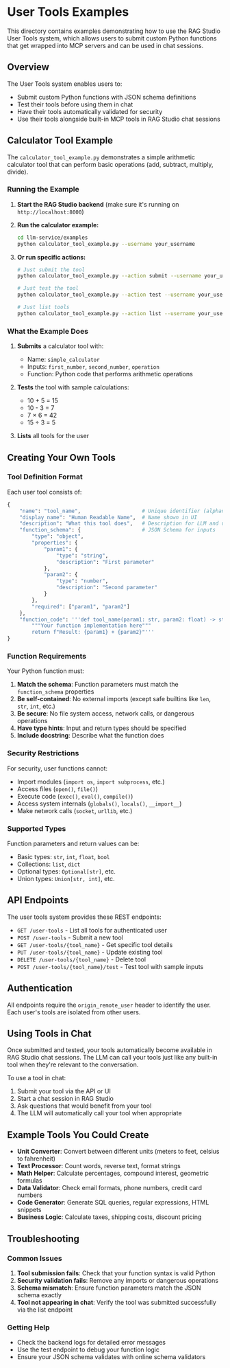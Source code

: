 # User Tools Examples

This directory contains examples demonstrating how to use the RAG Studio User Tools system, which allows users to submit custom Python functions that get wrapped into MCP servers and can be used in chat sessions.

## Overview

The User Tools system enables users to:

- Submit custom Python functions with JSON schema definitions
- Test their tools before using them in chat
- Have their tools automatically validated for security
- Use their tools alongside built-in MCP tools in RAG Studio chat sessions

## Calculator Tool Example

The `calculator_tool_example.py` demonstrates a simple arithmetic calculator tool that can perform basic operations (add, subtract, multiply, divide).

### Running the Example

1. **Start the RAG Studio backend** (make sure it's running on `http://localhost:8000`)

2. **Run the calculator example:**

   ```bash
   cd llm-service/examples
   python calculator_tool_example.py --username your_username
   ```

3. **Or run specific actions:**

   ```bash
   # Just submit the tool
   python calculator_tool_example.py --action submit --username your_username

   # Just test the tool
   python calculator_tool_example.py --action test --username your_username

   # Just list tools
   python calculator_tool_example.py --action list --username your_username
   ```

### What the Example Does

1. **Submits** a calculator tool with:

   - Name: `simple_calculator`
   - Inputs: `first_number`, `second_number`, `operation`
   - Function: Python code that performs arithmetic operations

2. **Tests** the tool with sample calculations:

   - 10 + 5 = 15
   - 10 - 3 = 7
   - 7 × 6 = 42
   - 15 ÷ 3 = 5

3. **Lists** all tools for the user

## Creating Your Own Tools

### Tool Definition Format

Each user tool consists of:

```python
{
    "name": "tool_name",                    # Unique identifier (alphanumeric + underscores)
    "display_name": "Human Readable Name",  # Name shown in UI
    "description": "What this tool does",   # Description for LLM and users
    "function_schema": {                    # JSON Schema for inputs
        "type": "object",
        "properties": {
            "param1": {
                "type": "string",
                "description": "First parameter"
            },
            "param2": {
                "type": "number",
                "description": "Second parameter"
            }
        },
        "required": ["param1", "param2"]
    },
    "function_code": '''def tool_name(param1: str, param2: float) -> str:
        """Your function implementation here"""
        return f"Result: {param1} + {param2}"'''
}
```

### Function Requirements

Your Python function must:

1. **Match the schema**: Function parameters must match the `function_schema` properties
2. **Be self-contained**: No external imports (except safe builtins like `len`, `str`, `int`, etc.)
3. **Be secure**: No file system access, network calls, or dangerous operations
4. **Have type hints**: Input and return types should be specified
5. **Include docstring**: Describe what the function does

### Security Restrictions

For security, user functions cannot:

- Import modules (`import os`, `import subprocess`, etc.)
- Access files (`open()`, `file()`)
- Execute code (`exec()`, `eval()`, `compile()`)
- Access system internals (`globals()`, `locals()`, `__import__`)
- Make network calls (`socket`, `urllib`, etc.)

### Supported Types

Function parameters and return values can be:

- Basic types: `str`, `int`, `float`, `bool`
- Collections: `list`, `dict`
- Optional types: `Optional[str]`, etc.
- Union types: `Union[str, int]`, etc.

## API Endpoints

The user tools system provides these REST endpoints:

- `GET /user-tools` - List all tools for authenticated user
- `POST /user-tools` - Submit a new tool
- `GET /user-tools/{tool_name}` - Get specific tool details
- `PUT /user-tools/{tool_name}` - Update existing tool
- `DELETE /user-tools/{tool_name}` - Delete tool
- `POST /user-tools/{tool_name}/test` - Test tool with sample inputs

## Authentication

All endpoints require the `origin_remote_user` header to identify the user. Each user's tools are isolated from other users.

## Using Tools in Chat

Once submitted and tested, your tools automatically become available in RAG Studio chat sessions. The LLM can call your tools just like any built-in tool when they're relevant to the conversation.

To use a tool in chat:

1. Submit your tool via the API or UI
2. Start a chat session in RAG Studio
3. Ask questions that would benefit from your tool
4. The LLM will automatically call your tool when appropriate

## Example Tools You Could Create

- **Unit Converter**: Convert between different units (meters to feet, celsius to fahrenheit)
- **Text Processor**: Count words, reverse text, format strings
- **Math Helper**: Calculate percentages, compound interest, geometric formulas
- **Data Validator**: Check email formats, phone numbers, credit card numbers
- **Code Generator**: Generate SQL queries, regular expressions, HTML snippets
- **Business Logic**: Calculate taxes, shipping costs, discount pricing

## Troubleshooting

### Common Issues

1. **Tool submission fails**: Check that your function syntax is valid Python
2. **Security validation fails**: Remove any imports or dangerous operations
3. **Schema mismatch**: Ensure function parameters match the JSON schema exactly
4. **Tool not appearing in chat**: Verify the tool was submitted successfully via the list endpoint

### Getting Help

- Check the backend logs for detailed error messages
- Use the test endpoint to debug your function logic
- Ensure your JSON schema validates with online schema validators

